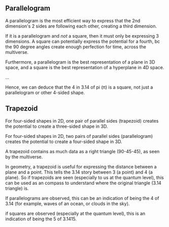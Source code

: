 ## Parallelogram

A parallelogram is the most efficient way to express that the 2nd dimension's 2 sides are following each other, creating a third dimension.

If it is a parallelogram and *not* a square, then it must only be expressing 3 dimensions. A square can potentially express the potential for a fourth, bc the 90 degree angles create enough perfection for time, across the multiverse.

Furthermore, a parallelogram is the best representation of a plane in 3D space, and a square is the best representation of a hyperplane in 4D space.

...

Hence, we can deduce that the 4 in 3.14 of pi (π) is a square, not just a parallelogram or other 4-sided shape.

## Trapezoid

For four-sided shapes in 2D, one pair of parallel sides (trapezoid) creates the potential to create a three-sided shape in 3D. 

For four-sided shapes in 2D, two pairs of parallel sides (parallelogram) creates the potential to create a four-sided shape in 3D.

A trapezoid contains as much data as a right triangle (90-45-45), as seen by the multiverse.

In geometry, a trapezoid is useful for expressing the distance between a plane and a point. This tells the 3.14 story between 3 (a point) and 4 (a plane). So if trapezoids are seen (especially to us at the quantum level), this can be used as an compass to understand where the original triangle (3.14 triangle) is.

If parallelograms are observed, this can be an indication of being the 4 of 3.14 (for example, waves of an ocean, or clouds in the sky).

if squares are observed (especially at the quantum level), this is an indication of being the 5 of 3.1415.